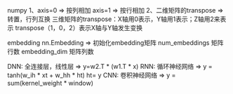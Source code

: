 numpy
1、axis=0 => 按列相加
   axis=1 => 按行相加
2、二维矩阵的transpose => 转置，行列互换
  三维矩阵的transpose：X轴用0表示，Y轴用1表示；Z轴用2来表示
  transpose（1，0，2）表示X轴与Y轴发生变换

embedding
    nn.Embedding => 初始化embedding矩阵
        num_embeddings 矩阵行数
        embedding_dim  矩阵列数

DNN: 全连接层，线性层 => y=w2.T * (w1.T * x)
RNN: 循环神经网络 => y = tanh(w_ih * xt + w_hh * ht) ht= y
CNN: 卷积神经网络 => y = sum(kernel_weight * window)

  
    